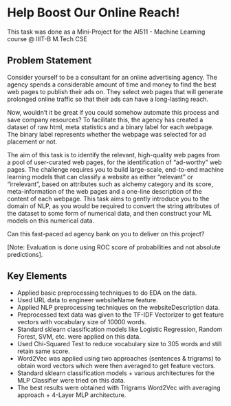 # Help Boost Our Online Reach!

This task was done as a Mini-Project for the AI511 - Machine Learning course @ IIIT-B M.Tech CSE

## Problem Statement
Consider yourself to be a consultant for an online advertising agency. The agency spends a considerable amount of time and money to find the best web pages to publish their ads on. They select web pages that will generate prolonged online traffic so that their ads can have a long-lasting reach.

Now, wouldn’t it be great if you could somehow automate this process and save company resources? To facilitate this, the agency has created a dataset of raw html, meta statistics and a binary label for each webpage. The binary label represents whether the webpage was selected for ad placement or not.

The aim of this task is to identify the relevant, high-quality web pages from a pool of user-curated web pages, for the identification of “ad-worthy” web pages. The challenge requires you to build large-scale, end-to-end machine learning models that can classify a website as either “relevant” or “irrelevant”, based on attributes such as alchemy category and its score, meta-information of the web pages and a one-line description of the content of each webpage. This task aims to gently introduce you to the domain of NLP, as you would be required to convert the string attributes of the dataset to some form of numerical data, and then construct your ML models on this numerical data.

Can this fast-paced ad agency bank on you to deliver on this project?

[Note: Evaluation is done using ROC score of probabilities and not absolute predictions].

## Key Elements
- Applied basic preprocessing techniques to do EDA on the data.
- Used URL data to engineer websiteName feature.
- Applied NLP preprocessing techniques on the websiteDescription data.
- Preprocessed text data was given to the TF-IDF Vectorizer to get feature vectors with vocabulary size of 10000 words.
- Standard sklearn classification models like Logistic Regression, Random Forest, SVM, etc. were applied on this data.
- Used Chi-Squared Test to reduce vocabulary size to 305 words and still retain same score.
- Word2Vec was applied using two approaches (sentences & trigrams) to obtain word vectors which were then averaged to get feature vectors.
- Standard sklearn classification models + various architectures for the MLP Classifier were tried on this data.
- The best results were obtained with Trigrams Word2Vec with averaging approach + 4-Layer MLP architecture.

##
